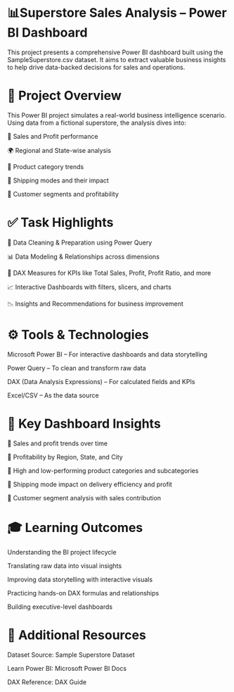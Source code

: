 # 📊Superstore Sales Analysis – Power BI Dashboard
This project presents a comprehensive Power BI dashboard built using the SampleSuperstore.csv dataset. It aims to extract valuable business insights to help drive data-backed decisions for sales and operations.

# 📁 Project Overview
This Power BI project simulates a real-world business intelligence scenario. Using data from a fictional superstore, the analysis dives into:

🧾 Sales and Profit performance

🌍 Regional and State-wise analysis

🛒 Product category trends

🚚 Shipping modes and their impact

🎯 Customer segments and profitability

# ✅ Task Highlights
📌 Data Cleaning & Preparation using Power Query

📊 Data Modeling & Relationships across dimensions

🧮 DAX Measures for KPIs like Total Sales, Profit, Profit Ratio, and more

📈 Interactive Dashboards with filters, slicers, and charts

📉 Insights and Recommendations for business improvement

# ⚙️ Tools & Technologies
Microsoft Power BI – For interactive dashboards and data storytelling

Power Query – To clean and transform raw data

DAX (Data Analysis Expressions) – For calculated fields and KPIs

Excel/CSV – As the data source

# 📌 Key Dashboard Insights
🔹 Sales and profit trends over time

🔹 Profitability by Region, State, and City

🔹 High and low-performing product categories and subcategories

🔹 Shipping mode impact on delivery efficiency and profit

🔹 Customer segment analysis with sales contribution

# 🎓 Learning Outcomes
Understanding the BI project lifecycle

Translating raw data into visual insights

Improving data storytelling with interactive visuals

Practicing hands-on DAX formulas and relationships

Building executive-level dashboards

# 📎 Additional Resources
Dataset Source: Sample Superstore Dataset

Learn Power BI: Microsoft Power BI Docs

DAX Reference: DAX Guide
